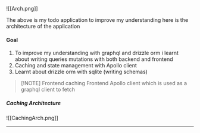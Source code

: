 ![[Arch.png]]

The above is my todo application to improve my understanding here is the architecture of the application


#### Goal
1. To improve my understanding with graphql and drizzle orm i learnt about writing queries mutations with both backend and frontend 
2. Caching  and state management with Apollo client 
3. Learnt about drizzle orm with sqlite (writing schemas)


> [!NOTE] Frontend caching
> Frontend Apollo client which is used as a graphql client to fetch
>

##### Caching Architecture

![[CachingArch.png]]

----
